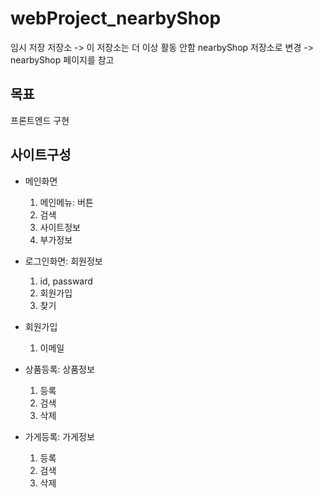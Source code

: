 # webProject_nearbyShop

임시 저장 저장소 -> 이 저장소는 더 이상 활동 안함
nearbyShop 저장소로 변경 -> nearbyShop 페이지를 참고


## 목표
프론트엔드 구현



## 사이트구성
* 메인화면
  1. 메인메뉴: 버튼
  2. 검색
  3. 사이트정보
  4. 부가정보

* 로그인화면: 회원정보
  1. id, passward
  2. 회원가입
  3. 찾기
  
* 회원가입
  1. 이메일
  
* 상품등록: 상품정보
  1. 등록
  2. 검색
  3. 삭제
  
* 가게등록: 가게정보
  1. 등록
  2. 검색
  3. 삭제

